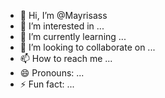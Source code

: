 - 👋 Hi, I’m @Mayrisass
- 👀 I’m interested in ...
- 🌱 I’m currently learning ...
- 💞️ I’m looking to collaborate on ...
- 📫 How to reach me ...
- 😄 Pronouns: ...
- ⚡ Fun fact: ...

<!---
Mayrisass/Mayrisass is a ✨ special ✨ repository because its `README.md` (this file) appears on your GitHub profile.
You can click the Preview link to take a look at your changes.
--->
